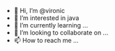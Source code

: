 - 👋 Hi, I’m @vironic
- 👀 I’m interested in java
- 🌱 I’m currently learning ...
- 💞️ I’m looking to collaborate on ...
- 📫 How to reach me ...

<!---
vironic/vironic is a ✨ special ✨ repository because its `README.md` (this file) appears on your GitHub profile.
You can click the Preview link to take a look at your changes.
--->
